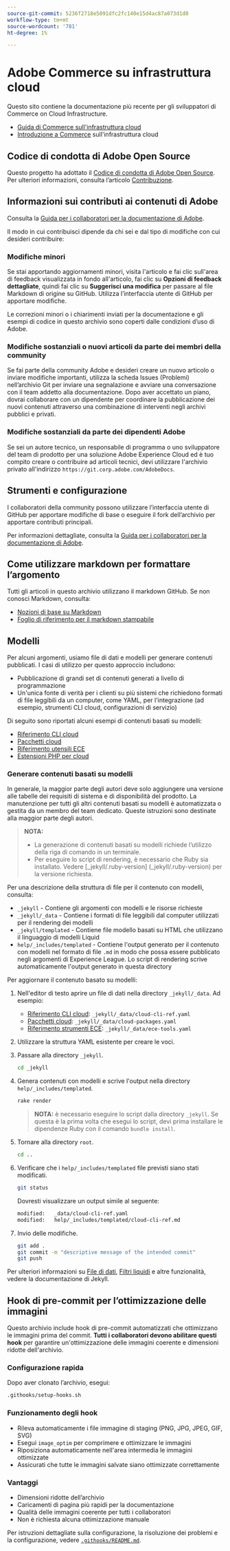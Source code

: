 ```yaml
---
source-git-commit: 5236f2718e5091dfc2fc140e15d4ac87a073d1d0
workflow-type: tm+mt
source-wordcount: '781'
ht-degree: 1%

---
```

# Adobe Commerce su infrastruttura cloud

Questo sito contiene la documentazione più recente per gli sviluppatori di Commerce on Cloud Infrastructure.

- [Guida di Commerce sull&#39;infrastruttura cloud](https://experienceleague.adobe.com/en/docs/commerce-on-cloud/user-guide/overview)
- [Introduzione a Commerce](https://experienceleague.adobe.com/en/docs/commerce-on-cloud/start/overview) sull&#39;infrastruttura cloud

## Codice di condotta di Adobe Open Source

Questo progetto ha adottato il [Codice di condotta di Adobe Open Source](code-of-conduct.md). Per ulteriori informazioni, consulta l’articolo [Contribuzione](contributing.md).

## Informazioni sui contributi ai contenuti di Adobe

Consulta la [Guida per i collaboratori per la documentazione di Adobe](https://experienceleague.adobe.com/en/docs/contributor/contributor-guide/introduction).

Il modo in cui contribuisci dipende da chi sei e dal tipo di modifiche con cui desideri contribuire:

### Modifiche minori

Se stai apportando aggiornamenti minori, visita l&#39;articolo e fai clic sull&#39;area di feedback visualizzata in fondo all&#39;articolo, fai clic su **Opzioni di feedback dettagliate**, quindi fai clic su **Suggerisci una modifica** per passare al file Markdown di origine su GitHub. Utilizza l’interfaccia utente di GitHub per apportare modifiche.

Le correzioni minori o i chiarimenti inviati per la documentazione e gli esempi di codice in questo archivio sono coperti dalle condizioni d’uso di Adobe.

### Modifiche sostanziali o nuovi articoli da parte dei membri della community

Se fai parte della community Adobe e desideri creare un nuovo articolo o inviare modifiche importanti, utilizza la scheda Issues (Problemi) nell’archivio Git per inviare una segnalazione e avviare una conversazione con il team addetto alla documentazione. Dopo aver accettato un piano, dovrai collaborare con un dipendente per coordinare la pubblicazione dei nuovi contenuti attraverso una combinazione di interventi negli archivi pubblici e privati.

### Modifiche sostanziali da parte dei dipendenti Adobe

Se sei un autore tecnico, un responsabile di programma o uno sviluppatore del team di prodotto per una soluzione Adobe Experience Cloud ed è tuo compito creare o contribuire ad articoli tecnici, devi utilizzare l&#39;archivio privato all&#39;indirizzo `https://git.corp.adobe.com/AdobeDocs`.

## Strumenti e configurazione

I collaboratori della community possono utilizzare l’interfaccia utente di GitHub per apportare modifiche di base o eseguire il fork dell’archivio per apportare contributi principali.

Per informazioni dettagliate, consulta la [Guida per i collaboratori per la documentazione di Adobe](https://experienceleague.adobe.com/en/docs/contributor/contributor-guide/introduction).

## Come utilizzare markdown per formattare l’argomento

Tutti gli articoli in questo archivio utilizzano il markdown GitHub. Se non conosci Markdown, consulta:

- [Nozioni di base su Markdown](https://docs.github.com/en/get-started/writing-on-github/getting-started-with-writing-and-formatting-on-github/basic-writing-and-formatting-syntax)
- [Foglio di riferimento per il markdown stampabile](https://docs.github.com/en/get-started/writing-on-github/getting-started-with-writing-and-formatting-on-github/basic-writing-and-formatting-syntax)

## Modelli

Per alcuni argomenti, usiamo file di dati e modelli per generare contenuti pubblicati. I casi di utilizzo per questo approccio includono:

- Pubblicazione di grandi set di contenuti generati a livello di programmazione
- Un&#39;unica fonte di verità per i clienti su più sistemi che richiedono formati di file leggibili da un computer, come YAML, per l&#39;integrazione (ad esempio, strumenti CLI cloud, configurazioni di servizio)

Di seguito sono riportati alcuni esempi di contenuti basati su modelli:

- [Riferimento CLI cloud](help/templated/cloud-cli-ref.md)
- [Pacchetti cloud](help/templated/cloud-packages.md)
- [Riferimento utensili ECE](help/templated/ece-tools.md)
- [Estensioni PHP per cloud](help/templated/php-extensions-cloud.md)

### Generare contenuti basati su modelli

In generale, la maggior parte degli autori deve solo aggiungere una versione alle tabelle dei requisiti di sistema e di disponibilità del prodotto. La manutenzione per tutti gli altri contenuti basati su modelli è automatizzata o gestita da un membro del team dedicato. Queste istruzioni sono destinate alla maggior parte degli autori.

>**NOTA:**
>
>- La generazione di contenuti basati su modelli richiede l’utilizzo della riga di comando in un terminale.
>- Per eseguire lo script di rendering, è necessario che Ruby sia installato. Vedere [_jekyll/.ruby-version] (_jekyll/.ruby-version) per la versione richiesta.

Per una descrizione della struttura di file per il contenuto con modelli, consulta:

- `_jekyll` - Contiene gli argomenti con modelli e le risorse richieste
- `_jekyll/_data` - Contiene i formati di file leggibili dal computer utilizzati per il rendering dei modelli
- `_jekyll/templated` - Contiene file modello basati su HTML che utilizzano il linguaggio di modelli Liquid
- `help/_includes/templated` - Contiene l&#39;output generato per il contenuto con modelli nel formato di file `.md` in modo che possa essere pubblicato negli argomenti di Experience League. Lo script di rendering scrive automaticamente l&#39;output generato in questa directory

Per aggiornare il contenuto basato su modelli:

1. Nell&#39;editor di testo aprire un file di dati nella directory `_jekyll/_data`. Ad esempio:

   - [Riferimento CLI cloud](help/templated/cloud-cli-ref.md): `_jekyll/_data/cloud-cli-ref.yaml`
   - [Pacchetti cloud](help/templated/cloud-packages.md): `_jekyll/_data/cloud-packages.yaml`
   - [Riferimento strumenti ECE](help/templated/ece-tools.md): `_jekyll/_data/ece-tools.yaml`

2. Utilizzare la struttura YAML esistente per creare le voci.

3. Passare alla directory `_jekyll`.

   ```bash
   cd _jekyll
   ```

4. Genera contenuti con modelli e scrive l&#39;output nella directory `help/_includes/templated`.

   ```bash
   rake render
   ```

   >**NOTA:** è necessario eseguire lo script dalla directory `_jekyll`. Se questa è la prima volta che esegui lo script, devi prima installare le dipendenze Ruby con il comando `bundle install`.

5. Tornare alla directory `root`.

   ```bash
   cd ..
   ```

6. Verificare che i `help/_includes/templated` file previsti siano stati modificati.

   ```bash
   git status
   ```

   Dovresti visualizzare un output simile al seguente:

   ```bash
   modified:   _data/cloud-cli-ref.yaml
   modified:   help/_includes/templated/cloud-cli-ref.md
   ```

7. Invio delle modifiche.

   ```bash
   git add .
   git commit -m "descriptive message of the intended commit"
   git push
   ```

Per ulteriori informazioni su [File di dati](https://jekyllrb.com/docs/datafiles), [Filtri liquidi](https://jekyllrb.com/docs/liquid/filters/) e altre funzionalità, vedere la documentazione di Jekyll.

## Hook di pre-commit per l’ottimizzazione delle immagini

Questo archivio include hook di pre-commit automatizzati che ottimizzano le immagini prima del commit. **Tutti i collaboratori devono abilitare questi hook** per garantire un&#39;ottimizzazione delle immagini coerente e dimensioni ridotte dell&#39;archivio.

### Configurazione rapida

Dopo aver clonato l’archivio, esegui:

```bash
.githooks/setup-hooks.sh
```

### Funzionamento degli hook

- Rileva automaticamente i file immagine di staging (PNG, JPG, JPEG, GIF, SVG)
- Esegui `image_optim` per comprimere e ottimizzare le immagini
- Riposiziona automaticamente nell&#39;area intermedia le immagini ottimizzate
- Assicurati che tutte le immagini salvate siano ottimizzate correttamente

### Vantaggi

- Dimensioni ridotte dell’archivio
- Caricamenti di pagina più rapidi per la documentazione
- Qualità delle immagini coerente per tutti i collaboratori
- Non è richiesta alcuna ottimizzazione manuale

Per istruzioni dettagliate sulla configurazione, la risoluzione dei problemi e la configurazione, vedere [`.githooks/README.md`](.githooks/README.md).
